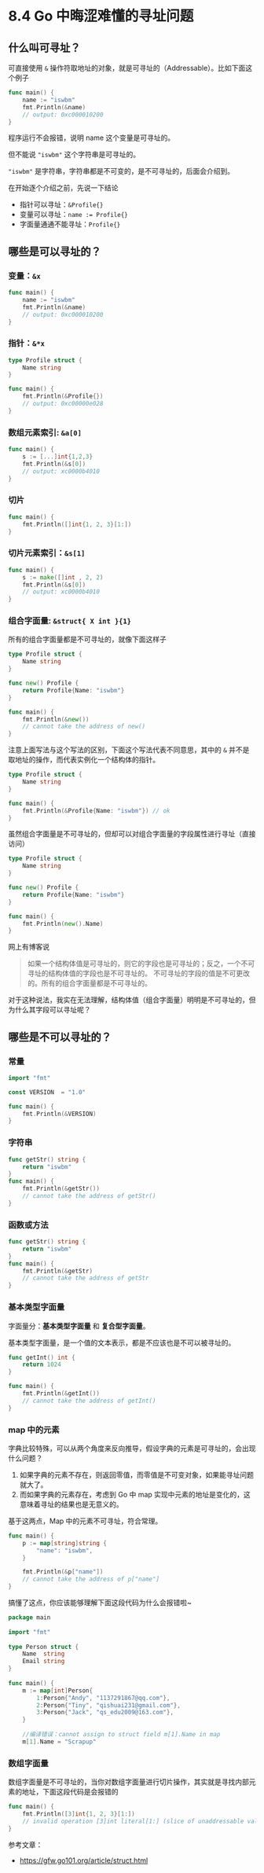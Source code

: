 # 8.4 Go 中晦涩难懂的寻址问题

## 什么叫可寻址？

可直接使用 `&` 操作符取地址的对象，就是可寻址的（Addressable）。比如下面这个例子

```go
func main() {
	name := "iswbm"
	fmt.Println(&name) 
	// output: 0xc000010200
}
```

程序运行不会报错，说明 name 这个变量是可寻址的。

但不能说 `"iswbm"` 这个字符串是可寻址的。

`"iswbm"`  是字符串，字符串都是不可变的，是不可寻址的，后面会介绍到。

在开始逐个介绍之前，先说一下结论

-   指针可以寻址：`&Profile{}`
-   变量可以寻址：`name := Profile{}`
-   字面量通通不能寻址：`Profile{}`

## 哪些是可以寻址的？

### 变量：`&x`

```go
func main() {
	name := "iswbm"
	fmt.Println(&name) 
	// output: 0xc000010200
}
```

### 指针：`&*x`

```go
type Profile struct {
	Name string
}

func main() {
	fmt.Println(&Profile{})
	// output: 0xc00000e028
}
```

### 数组元素索引: `&a[0]`

```go
func main() {
	s := [...]int{1,2,3}
	fmt.Println(&s[0])
	// output: xc0000b4010
}
```

### 切片

```go
func main() {
	fmt.Println([]int{1, 2, 3}[1:])
}
```

### 切片元素索引：`&s[1]`

```go
func main() {
	s := make([]int , 2, 2)
	fmt.Println(&s[0]) 
    // output: xc0000b4010
}
```

### 组合字面量: `&struct{ X int }{1}`

所有的组合字面量都是不可寻址的，就像下面这样子

```go
type Profile struct {
	Name string
}

func new() Profile {
	return Profile{Name: "iswbm"}
}

func main() {
	fmt.Println(&new())
    // cannot take the address of new()
}
```

注意上面写法与这个写法的区别，下面这个写法代表不同意思，其中的 `&` 并不是取地址的操作，而代表实例化一个结构体的指针。

```go
type Profile struct {
	Name string
}

func main() {
	fmt.Println(&Profile{Name: "iswbm"}) // ok
}
```

虽然组合字面量是不可寻址的，但却可以对组合字面量的字段属性进行寻址（直接访问）

```go
type Profile struct {
	Name string
}

func new() Profile {
	return Profile{Name: "iswbm"}
}

func main() {
	fmt.Println(new().Name)
}
```

网上有博客说

>如果一个结构体值是可寻址的，则它的字段也是可寻址的；反之，一个不可寻址的结构体值的字段也是不可寻址的。 不可寻址的字段的值是不可更改的。所有的组合字面量都是不可寻址的。

对于这种说法，我实在无法理解，结构体值（组合字面量）明明是不可寻址的，但为什么其字段可以寻址呢？

## 哪些是不可以寻址的？

### 常量

```go
import "fmt"

const VERSION  = "1.0"

func main() {
	fmt.Println(&VERSION)
}
```

### 字符串

```go
func getStr() string {
	return "iswbm"
}
func main() {
	fmt.Println(&getStr())
	// cannot take the address of getStr()
}
```

### 函数或方法

```go
func getStr() string {
	return "iswbm"
}
func main() {
	fmt.Println(&getStr)
	// cannot take the address of getStr
}
```

### 基本类型字面量

字面量分：**基本类型字面量** 和 **复合型字面量**。

基本类型字面量，是一个值的文本表示，都是不应该也是不可以被寻址的。

```go
func getInt() int {
	return 1024
}

func main() {
	fmt.Println(&getInt())
	// cannot take the address of getInt()
}
```

### map 中的元素

字典比较特殊，可以从两个角度来反向推导，假设字典的元素是可寻址的，会出现 什么问题？

1.   如果字典的元素不存在，则返回零值，而零值是不可变对象，如果能寻址问题就大了。
2.   而如果字典的元素存在，考虑到 Go 中 map 实现中元素的地址是变化的，这意味着寻址的结果也是无意义的。

基于这两点，Map 中的元素不可寻址，符合常理。

```go
func main() {
	p := map[string]string {
		"name": "iswbm",
	}

	fmt.Println(&p["name"])
	// cannot take the address of p["name"]
}
```

搞懂了这点，你应该能够理解下面这段代码为什么会报错啦~

```go
package main
 
import "fmt"
 
type Person struct {
    Name  string
    Email string
}
 
func main() {
    m := map[int]Person{
        1:Person{"Andy", "1137291867@qq.com"},
        2:Person{"Tiny", "qishuai231@gmail.com"},
        3:Person{"Jack", "qs_edu2009@163.com"},
    }
    
    //编译错误：cannot assign to struct field m[1].Name in map
    m[1].Name = "Scrapup"
```

### 数组字面量

数组字面量是不可寻址的，当你对数组字面量进行切片操作，其实就是寻找内部元素的地址，下面这段代码是会报错的

```go
func main() {
	fmt.Println([3]int{1, 2, 3}[1:])
	// invalid operation [3]int literal[1:] (slice of unaddressable value)
}
```



参考文章：

-   https://gfw.go101.org/article/struct.html